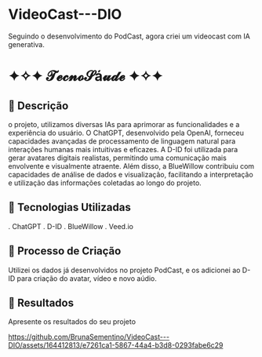 # VideoCast---DIO
Seguindo o desenvolvimento do PodCast, agora criei um videocast com IA generativa.


# ✦✧✦ 𝓣𝓮𝓬𝓷𝓸𝓢á𝓾𝓭𝓮 ✦✧✦

## 📒 Descrição
o projeto, utilizamos diversas IAs para aprimorar as funcionalidades e a experiência do usuário. O ChatGPT, desenvolvido pela OpenAI, forneceu capacidades avançadas de processamento de linguagem natural para interações humanas mais intuitivas e eficazes. A D-ID foi utilizada para gerar avatares digitais realistas, permitindo uma comunicação mais envolvente e visualmente atraente. Além disso, a BlueWillow contribuiu com capacidades de análise de dados e visualização, facilitando a interpretação e utilização das informações coletadas ao longo do projeto.

## 🤖 Tecnologias Utilizadas
. ChatGPT
. D-ID
. BlueWillow
. Veed.io

## 🧐 Processo de Criação
Utilizei os dados já desenvolvidos no projeto PodCast, e os adicionei ao D-ID para criação do avatar, vídeo e novo aúdio. 

## 🚀 Resultados
Apresente os resultados do seu projeto



https://github.com/BrunaSementino/VideoCast---DIO/assets/164412813/e7261ca1-5867-44a4-b3d8-0293fabe6c29

